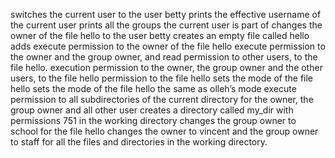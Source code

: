  switches the current user to the user betty
prints the effective username of the current user
 prints all the groups the current user is part of
changes the owner of the file hello to the user betty
creates an empty file called hello
adds execute permission to the owner of the file hello
execute permission to the owner and the group owner, and read permission to other users, to the file hello.
execution permission to the owner, the group owner and the other users, to the file hello
permission to the file hello
sets the mode of the file hello
sets the mode of the file hello the same as olleh’s mode
execute permission to all subdirectories of the current directory for the owner, the group owner and all other user
creates a directory called my_dir with permissions 751 in the working directory
changes the group owner to school for the file hello
changes the owner to vincent and the group owner to staff for all the files and directories in the working directory.
